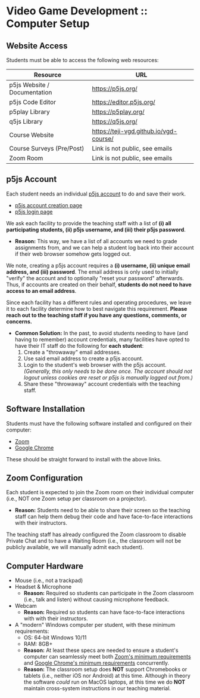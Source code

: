 # Video Game Development :: Computer Setup

## Website Access

Students must be able to access the following web resources:

| Resource | URL |
| - | - |
| p5js Website / Documentation | https://p5js.org/ |
| p5js Code Editor | https://editor.p5js.org/ |
| p5play Library | https://p5play.org/ |
| q5js Library | https://q5js.org/ |
| Course Website  | https://teji-vgd.github.io/vgd-course/ |
| Course Surveys (Pre/Post) | Link is not public, see emails |
| Zoom Room | Link is not public, see emails |

## p5js Account

Each student needs an individual [p5js account](https://p5js.org/) to do and save their work.
- [p5js account creation page](https://editor.p5js.org/signup)
- [p5js login page](https://editor.p5js.org/login)

We ask each facility to provide the teaching staff with a list of **(i) all participating students, (ii) p5js username, and (iii) their p5js password**.
- **Reason:** This way, we have a list of all accounts we need to grade assignments from, and we can help a student log back into their account if their web browser somehow gets logged out.

We note, creating a p5js account requires a **(i) username, (ii) unique email address, and (iii) password**. The email address is only used to initially "verify" the account and to optionally "reset your password" afterwards. Thus, if accounts are created on their behalf, **students do not need to have access to an email address**.

Since each facility has a different rules and operating procedures, we leave it to each facility determine how to best navigate this requirement. **Please reach out to the teaching staff if you have any questions, comments, or concerns.**
- **Common Solution:** In the past, to avoid students needing to have (and having to remember) account credentials, many facilities have opted to have their IT staff do the following for **each student**:
    1. Create a "throwaway" email addresses.
    2. Use said email address to create a p5js account.
    3. Login to the student's web browser with the p5js account. *(Generally, this only needs to be done once. The account should not logout unless cookies are reset or p5js is manually logged out from.)*
    4. Share these "throwaway" account credentials with the teaching staff.

## Software Installation

Students must have the following software installed and configured on their computer:
- [Zoom](https://zoom.us/download)
- [Google Chrome](https://www.google.com/chrome/)

These should be straight forward to install with the above links.

## Zoom Configuration

Each student is expected to join the Zoom room on their individual computer (i.e., NOT one Zoom setup per classroom on a projector).
  - **Reason:** Students need to be able to share their screen so the teaching staff can help them debug their code and have face-to-face interactions with their instructors.

The teaching staff has already configured the Zoom classroom to disable Private Chat and to have a Waiting Room (i.e., the classroom will not be publicly available, we will manually admit each student).

## Computer Hardware

- Mouse (i.e., not a trackpad)
- Headset & Microphone
    - **Reason:** Required so students can participate in the Zoom classroom (i.e., talk and listen) without causing microphone feedback.
- Webcam
    - **Reason:** Required so students can have face-to-face interactions with with their instructors.
- A "modern" Windows computer per student, with these minimum requirements:
    - OS: 64-bit Windows 10/11
    - RAM: 8GB+
    - **Reason:** At least these specs are needed to ensure a student's computer can seamlessly meet both [Zoom's minimum requirements](https://support.zoom.com/hc/en/article?id=zm_kb&sysparm_article=KB0060748#h_67509835-43ac-484f-9022-dca6a908b76a) and [Google Chrome's minimum requirements](https://support.google.com/chrome/a/answer/7100626?hl=en) concurrently.
    - **Reason:** The classroom setup does **NOT** support Chromebooks or tablets (i.e., neither iOS nor Android) at this time. Although in theory the software *could* run on MacOS laptops, at this time we do **NOT** maintain cross-system instructions in our teaching material.
